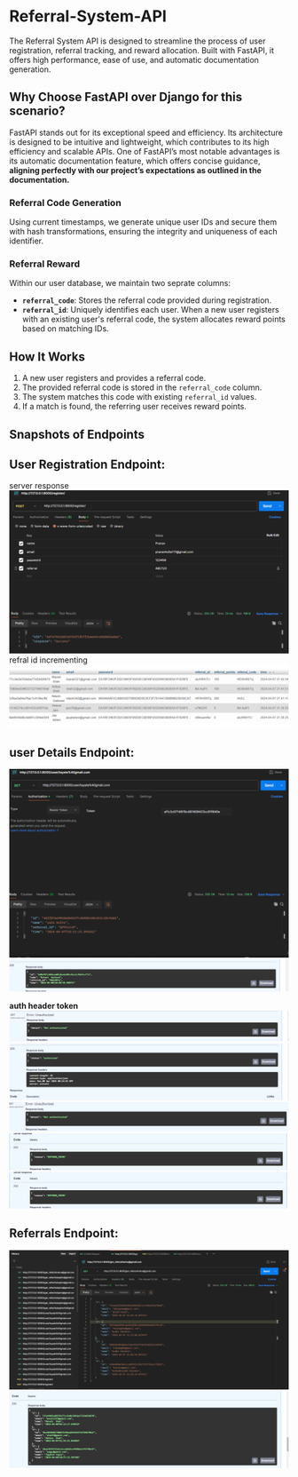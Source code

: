 # Referral-System-API

The Referral System API is designed to streamline the process of user registration, referral tracking, and reward allocation. Built with FastAPI, it offers high performance, ease of use, and automatic documentation generation.

## Why Choose FastAPI over Django for this scenario?
FastAPI stands out for its exceptional speed and efficiency. Its architecture is designed to be intuitive and lightweight, which contributes to its high efficiency and scalable APIs. One of FastAPI’s most notable advantages is its automatic documentation feature, which offers concise guidance, **aligning perfectly with our project’s expectations as outlined in the documentation.**

### Referral Code Generation
Using current timestamps, we generate unique user IDs and secure them with hash transformations, ensuring the integrity and uniqueness of each identifier.

### Referral Reward 
Within our user database, we maintain two seprate columns:

- **`referral_code`**: Stores the referral code provided during registration.
- **`referral_id`**: Uniquely identifies each user. When a new user registers with an existing user's referral code, the system allocates reward points based on matching IDs.

## How It Works
1. A new user registers and provides a referral code.
2. The provided referral code is stored in the `referral_code` column.
3. The system matches this code with existing `referral_id` values.
4. If a match is found, the referring user receives reward points.

## Snapshots of Endpoints

## User Registration Endpoint:
server response
![alt text](image.png)
refral id incrementing
![alt text](image-4.png)

## user Details Endpoint:
![alt text](image-3.png)
![alt text](image-7.png)

**auth header token**
![alt text](image-5.png)
![alt text](image-6.png)
![alt text](image-9.png)
![alt text](image-10.png)
![alt text](image-10.png)

## Referrals Endpoint:
![alt text](image-2.png)
![alt text](image-8.png)
